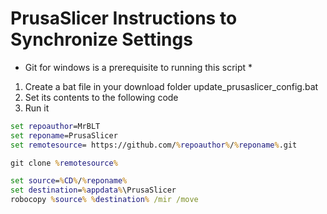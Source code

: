 # PrusaSlicer Instructions to Synchronize Settings
* Git for windows is a prerequisite to running this script *
1. Create a bat file in your download folder update_prusaslicer_config.bat
2. Set its contents to the following code
3. Run it
```bat
set repoauthor=MrBLT
set reponame=PrusaSlicer
set remotesource= https://github.com/%repoauthor%/%reponame%.git 

git clone %remotesource%

set source=%CD%/%reponame%
set destination=%appdata%\PrusaSlicer
robocopy %source% %destination% /mir /move
```